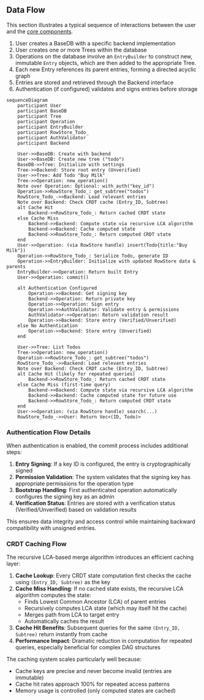 ## Data Flow

This section illustrates a typical sequence of interactions between the user and the [core components](core_components/index.md).

1. User creates a BaseDB with a specific backend implementation
2. User creates one or more Trees within the database
3. Operations on the database involve an `EntryBuilder` to construct new, immutable `Entry` objects, which are then added to the appropriate Tree.
4. Each new Entry references its parent entries, forming a directed acyclic graph
5. Entries are stored and retrieved through the Backend interface
6. Authentication (if configured) validates and signs entries before storage

```mermaid
sequenceDiagram
    participant User
    participant BaseDB
    participant Tree
    participant Operation
    participant EntryBuilder
    participant RowStore_Todo_
    participant AuthValidator
    participant Backend

    User->>BaseDB: Create with backend
    User->>BaseDB: Create new tree ("todo")
    BaseDB->>Tree: Initialize with settings
    Tree->>Backend: Store root entry (Unverified)
    User->>Tree: Add Todo "Buy Milk"
    Tree->>Operation: new_operation()
    Note over Operation: Optional: with_auth("key_id")
    Operation->>RowStore_Todo_: get_subtree("todos")
    RowStore_Todo_->>Backend: Load relevant entries
    Note over Backend: Check CRDT cache (Entry_ID, Subtree)
    alt Cache Hit
        Backend->>RowStore_Todo_: Return cached CRDT state
    else Cache Miss
        Backend->>Backend: Compute state via recursive LCA algorithm
        Backend->>Backend: Cache computed state
        Backend->>RowStore_Todo_: Return computed CRDT state
    end
    User->>Operation: (via RowStore handle) insert(Todo{title:"Buy Milk"})
    Operation->>RowStore_Todo_: Serialize Todo, generate ID
    Operation->>EntryBuilder: Initialize with updated RowStore data & parents
    EntryBuilder->>Operation: Return built Entry
    User->>Operation: commit()

    alt Authentication Configured
        Operation->>Backend: Get signing key
        Backend->>Operation: Return private key
        Operation->>Operation: Sign entry
        Operation->>AuthValidator: Validate entry & permissions
        AuthValidator->>Operation: Return validation result
        Operation->>Backend: Store entry (Verified/Unverified)
    else No Authentication
        Operation->>Backend: Store entry (Unverified)
    end

    User->>Tree: List Todos
    Tree->>Operation: new_operation()
    Operation->>RowStore_Todo_: get_subtree("todos")
    RowStore_Todo_->>Backend: Load relevant entries
    Note over Backend: Check CRDT cache (Entry_ID, Subtree)
    alt Cache Hit (likely for repeated queries)
        Backend->>RowStore_Todo_: Return cached CRDT state
    else Cache Miss (first-time query)
        Backend->>Backend: Compute state via recursive LCA algorithm
        Backend->>Backend: Cache computed state for future use
        Backend->>RowStore_Todo_: Return computed CRDT state
    end
    User->>Operation: (via RowStore handle) search(...)
    RowStore_Todo_->>User: Return Vec<(ID, Todo)>
```

### Authentication Flow Details

When authentication is enabled, the commit process includes additional steps:

1. **Entry Signing**: If a key ID is configured, the entry is cryptographically signed
2. **Permission Validation**: The system validates that the signing key has appropriate permissions for the operation type
3. **Bootstrap Handling**: First authenticated operation automatically configures the signing key as an admin
4. **Verification Status**: Entries are stored with a verification status (Verified/Unverified) based on validation results

This ensures data integrity and access control while maintaining backward compatibility with unsigned entries.

### CRDT Caching Flow

The recursive LCA-based merge algorithm introduces an efficient caching layer:

1. **Cache Lookup**: Every CRDT state computation first checks the cache using `(Entry_ID, Subtree)` as the key
2. **Cache Miss Handling**: If no cached state exists, the recursive LCA algorithm computes the state:
   - Finds Lowest Common Ancestor (LCA) of parent entries
   - Recursively computes LCA state (which may itself hit the cache)
   - Merges path from LCA to target entry
   - Automatically caches the result
3. **Cache Hit Benefits**: Subsequent queries for the same `(Entry_ID, Subtree)` return instantly from cache
4. **Performance Impact**: Dramatic reduction in computation for repeated queries, especially beneficial for complex DAG structures

The caching system scales particularly well because:

- Cache keys are precise and never become invalid (entries are immutable)
- Cache hit rates approach 100% for repeated access patterns
- Memory usage is controlled (only computed states are cached)

